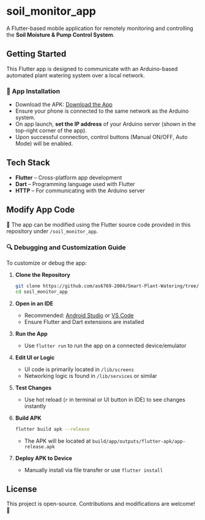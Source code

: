 # soil_monitor_app

A Flutter-based mobile application for remotely monitoring and controlling the **Soil Moisture & Pump Control System**.

## Getting Started

This Flutter app is designed to communicate with an Arduino-based automated plant watering system over a local network.

### 📱 App Installation

- Download the APK: [Download the App](/soil_monitor_app/Soil%20Monitoring.apk)
- Ensure your phone is connected to the same network as the Arduino system.
- On app launch, **set the IP address** of your Arduino server (shown in the top-right corner of the app).
- Upon successful connection, control buttons (Manual ON/OFF, Auto Mode) will be enabled.

## Tech Stack

- **Flutter** – Cross-platform app development
- **Dart** – Programming language used with Flutter
- **HTTP** – For communicating with the Arduino server

## Modify App Code

🔧 The app can be modified using the Flutter source code provided in this repository under `/soil_monitor_app`.

### 🔍 Debugging and Customization Guide

To customize or debug the app:

1. **Clone the Repository**
   ```bash
   git clone https://github.com/as6769-2004/Smart-Plant-Watering/tree/main/soil_monitor_app.git
   cd soil_monitor_app
   ```

2. **Open in an IDE**
   - Recommended: [Android Studio](https://developer.android.com/studio) or [VS Code](https://code.visualstudio.com/)
   - Ensure Flutter and Dart extensions are installed

3. **Run the App**
   - Use `flutter run` to run the app on a connected device/emulator

4. **Edit UI or Logic**
   - UI code is primarily located in `/lib/screens`
   - Networking logic is found in `/lib/services` or similar

5. **Test Changes**
   - Use hot reload (`r` in terminal or UI button in IDE) to see changes instantly

6. **Build APK**
   ```bash
   flutter build apk --release
   ```
   - The APK will be located at `build/app/outputs/flutter-apk/app-release.apk`

7. **Deploy APK to Device**
   - Manually install via file transfer or use `flutter install`


## License

This project is open-source. Contributions and modifications are welcome! 🚀

